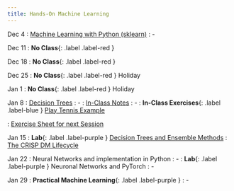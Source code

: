 ```yaml
---
title: Hands-On Machine Learning
---
```


Dec 4
: [Machine Learning with Python (sklearn)](../assets/course_material/notebooks/06_MachineLearning-Basicssklearn.ipynb)
  : -

Dec 11
: **No Class**{: .label .label-red }


Dec 18
: **No Class**{: .label .label-red } 

Dec 25
: **No Class**{: .label .label-red } Holiday

Jan 1
: **No Class**{: .label .label-red } Holiday

Jan 8
: [Decision Trees](../assets/course_material/pdf/slides_dt.pdf)
  : -
: [In-Class Notes](../assets/course_material/pdf/20250108_lecture_notes_dt.pdf)
  : -
: **In-Class Exercises**{: .label .label-blue } [Play Tennis Example](../assets/course_material/pdf/dt_play_tennis_hands-on.pdf)

  : [Exercise Sheet for next Session](../assets/course_material/pdf/classical_ml.pdf)

Jan 15
: **Lab**{: .label .label-purple } [Decision Trees and Ensemble Methods](../assets/course_material/pdf/classical_ml.pdf)
  : [The CRISP DM Lifecycle](https://www.datascience-pm.com/crisp-dm-2/)

Jan 22
: Neural Networks and implementation in Python
  : -
: **Lab**{: .label .label-purple } Neuronal Networks and PyTorch
  : -
  
Jan 29
: **Practical Machine Learning**{: .label .label-purple }
  : -
